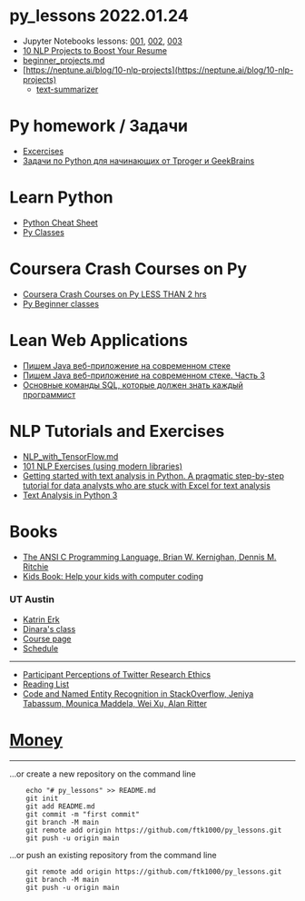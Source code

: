 # py_lessons 2022.01.24
* Jupyter Notebooks lessons: [001](farid_lesson_001.ipynb), [002](farid_lesson_002.ipynb), [003](farid_lesson_003.ipynb)
* [10 NLP Projects to Boost Your Resume](https://neptune.ai/blog/10-nlp-projects)
* [beginner_projects.md](beginner_projects.md)
* [https://neptune.ai/blog/10-nlp-projects](https://neptune.ai/blog/10-nlp-projects)
  * [text-summarizer](https://github.com/edubey/text-summarizer/commit/2458c2f515af62d74a12b03fa4b9d65b88f970d8) 

# Py homework / Задачи
* [Excercises](py_excercises.md) 
* [Задачи по Python для начинающих от Tproger и GeekBrains](https://tproger.ru/problems/python-3-exercises-for-beginners-geekbrains/)

# Learn Python
* [Python Cheat Sheet](https://perso.limsi.fr/pointal/_media/python:cours:mementopython3-english.pdf)
* [Py Classes](python_classes.md)

# Coursera Crash Courses on Py
* [Coursera Crash Courses on Py LESS THAN 2 hrs](https://www.coursera.org/search?query=Crash%20Course%20on%20Python&index=prod_all_launched_products_term_optimization&isPartOfCourseraPlus=true&productDurationEnum=Less%20Than%202%20Hours)
* [Py Beginner classes](https://www.coursera.org/search?query=python&index=prod_all_launched_products_term_optimization&isPartOfCourseraPlus=true&productDifficultyLevel=Beginner)


# Lean Web Applications
* [Пишем Java веб-приложение на современном стеке](https://tproger.ru/articles/pishem-java-veb-prilozhenie-na-sovremennom-steke-s-nulja-do-mikroservisnoj-arhitektury-chast-1/)
* [Пишем Java веб-приложение на современном стеке. Часть 3](https://tproger.ru/articles/pishem-java-veb-prilozhenie-na-sovremennom-steke-s-nulja-do-mikroservisnoj-arhitektury-chast-3/)
* [Основные команды SQL, которые должен знать каждый программист](https://tproger.ru/translations/sql-recap/)

# NLP Tutorials and Exercises
* [NLP_with_TensorFlow.md](nlp_with_tf.md)
* [101 NLP Exercises (using modern libraries)](https://www.machinelearningplus.com/nlp/nlp-exercises/)
* [Getting started with text analysis in Python. A pragmatic step-by-step tutorial for data analysts who are stuck with Excel for text analysis](https://towardsdatascience.com/getting-started-with-text-analysis-in-python-ca13590eb4f7)
* [Text Analysis in Python 3](https://www.geeksforgeeks.org/text-analysis-in-python-3/)

# Books
* [The ANSI C Programming Language, Brian W. Kernighan, Dennis M. Ritchie](http://library.lol/main/556E6BEE561B776C95C6872C441BAAD1)
* [Kids Book: Help your kids with computer coding](http://library.lol/main/72D218A7A73C4D4ABC7BE582EBD85385)

### UT Austin
* [Katrin Erk](https://www.katrinerk.com/home)
* [Dinara's class](https://www.katrinerk.com/courses/analyzing-linguistic-data-and-programming-for-linguists#h.10dt4bwiiefs)
* [Course page](https://www.katrinerk.com/courses/analyzing-linguistic-data-and-programming-for-linguists)
* [Schedule](https://www.katrinerk.com/courses/analyzing-linguistic-data-and-programming-for-linguists#h.i0l78w4pcjz0)

---
* [Participant Perceptions of Twitter Research Ethics](https://mail.google.com/mail/u/0/#inbox/WhctKKXPdgxQJPWpWvJbFlPDLZCpNCTjFZCSLcxqdxqkLRPfbNvWrzmjzZnZPBPZcgtnTbB?projector=1&messagePartId=0.1)
* [Reading List](https://www.cs.utexas.edu/~ml/nll/)
* [Code and Named Entity Recognition in StackOverflow, Jeniya Tabassum, Mounica Maddela, Wei Xu, Alan Ritter](https://arxiv.org/abs/2005.01634)

# [Money](money.md) 



---


…or create a new repository on the command line

        echo "# py_lessons" >> README.md
        git init
        git add README.md
        git commit -m "first commit"
        git branch -M main
        git remote add origin https://github.com/ftk1000/py_lessons.git
        git push -u origin main
        
…or push an existing repository from the command line

        git remote add origin https://github.com/ftk1000/py_lessons.git
        git branch -M main
        git push -u origin main
